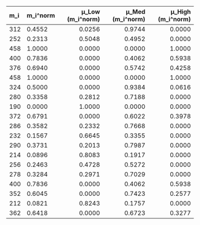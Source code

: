 | m_i | m_i^norm     | μ_Low (m_i^norm) | μ_Med (m_i^norm) | μ_High (m_i^norm)| 
|:----|:------------------|-----------------:|-------------------:|-----------------:|
| 312 | 0.4552 | 0.0256 | 0.9744 | 0.0000 |
| 252 | 0.2313 | 0.5048 | 0.4952 | 0.0000 |
| 458 | 1.0000 | 0.0000 | 0.0000 | 1.0000 |
| 400 | 0.7836 | 0.0000 | 0.4062 | 0.5938 |
| 376 | 0.6940 | 0.0000 | 0.5742 | 0.4258 |
| 458 | 1.0000 | 0.0000 | 0.0000 | 1.0000 |
| 324 | 0.5000 | 0.0000 | 0.9384 | 0.0616 |
| 280 | 0.3358 | 0.2812 | 0.7188 | 0.0000 |
| 190 | 0.0000 | 1.0000 | 0.0000 | 0.0000 |
| 372 | 0.6791 | 0.0000 | 0.6022 | 0.3978 |
| 286 | 0.3582 | 0.2332 | 0.7668 | 0.0000 |
| 232 | 0.1567 | 0.6645 | 0.3355 | 0.0000 |
| 290 | 0.3731 | 0.2013 | 0.7987 | 0.0000 |
| 214 | 0.0896 | 0.8083 | 0.1917 | 0.0000 |
| 256 | 0.2463 | 0.4728 | 0.5272 | 0.0000 |
| 278 | 0.3284 | 0.2971 | 0.7029 | 0.0000 |
| 400 | 0.7836 | 0.0000 | 0.4062 | 0.5938 |
| 352 | 0.6045 | 0.0000 | 0.7423 | 0.2577 |
| 212 | 0.0821 | 0.8243 | 0.1757 | 0.0000 |
| 362 | 0.6418 | 0.0000 | 0.6723 | 0.3277 |
